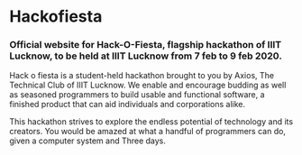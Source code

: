 # Hackofiesta

### Official website for Hack-O-Fiesta, flagship hackathon of IIIT Lucknow, to be held at IIIT Lucknow from 7 feb to 9 feb 2020.
Hack o fiesta is a student-held hackathon brought to you by Axios, The Technical Club of IIIT Lucknow. We enable and encourage budding as well as seasoned programmers to build usable and functional software, a finished product that can aid individuals and corporations alike.

This hackathon strives to explore the endless potential of technology and its creators. You would be amazed at what a handful of programmers can do, given a computer system and Three days.
